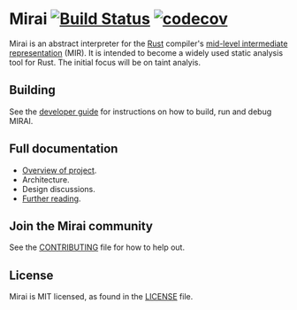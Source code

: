 # Mirai  [![Build Status](https://travis-ci.com/facebookexperimental/MIRAI.svg?token=uaX9rExVwSVz5FfMFphz&branch=master)](https://travis-ci.com/facebookexperimental/MIRAI) [![codecov](https://codecov.io/gh/facebookexperimental/MIRAI/branch/master/graph/badge.svg?token=q4jzL09Ahl)](https://codecov.io/gh/facebookexperimental/MIRAI)
Mirai is an abstract interpreter for the [Rust](https://www.rust-lang.org/) compiler's [mid-level intermediate
representation](https://github.com/rust-lang/rfcs/blob/master/text/1211-mir.md) (MIR).
It is intended to become a widely used static analysis tool for Rust.
The initial focus will be on taint analyis.

## Building
See the [developer guide](https://github.com/facebookexperimental/MIRAI/blob/master/documentation//DeveloperGuide.md)
for instructions on how to build, run and debug MIRAI.

<!--
## Installing __________
...

## How __________ works
...  -->

## Full documentation
* [Overview of project](https://github.com/facebookexperimental/MIRAI/blob/master/documentation/Overview.md).
* Architecture.
* Design discussions.
* [Further reading](https://github.com/facebookexperimental/MIRAI/blob/master/documentation/FurtherReading.md).

## Join the Mirai community
<!-- * Website:
* Facebook page:
* Mailing list
* irc:  -->
See the [CONTRIBUTING](https://github.com/facebookexperimental/MIRAI/blob/master/CONTRIBUTING.md) file for how to help out.

## License
Mirai is MIT licensed, as found in the [LICENSE](https://github.com/facebookexperimental/MIRAI/blob/master/LICENSE) file.
